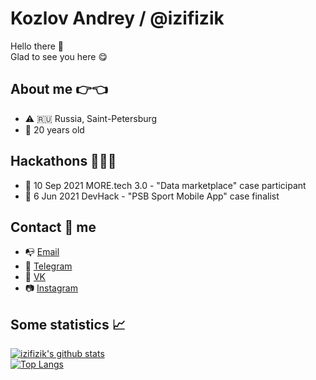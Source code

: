 # Kozlov Andrey / @izifizik
Hello there 👋 \
Glad to see you here 😋

## About me 👉👈 
* ⚠️ 🇷🇺 Russia, Saint-Petersburg
* 🍇 20 years old

## Hackathons 👨🏻‍💻
* 🏁 10 Sep 2021 MORE.tech 3.0 - "Data marketplace" case participant
* 🏁 6 Jun 2021 DevHack - "PSB Sport Mobile App" case finalist

## Contact 📱 me
* 📭 [Email](mailto:izifizik.17@gmail.com)
* 🍓 [Telegram](https://t.me/IziFiziK)
* 🍑 [VK](https://vk.com/izifizik)
* 📷 [Instagram](https://instagram.com/lermanlermanlerman)

## Some statistics 📈
[![izifizik's github stats](https://github-readme-stats.vercel.app/api?username=izifizik&show_icons=true&theme=tokyonight)
](https://github.com/anuraghazra/github-readme-stats)\
[![Top Langs](https://github-readme-stats.vercel.app/api/top-langs/?username=izifizik&layout=compact&theme=tokyonight)](https://github.com/anuraghazra/github-readme-stats)